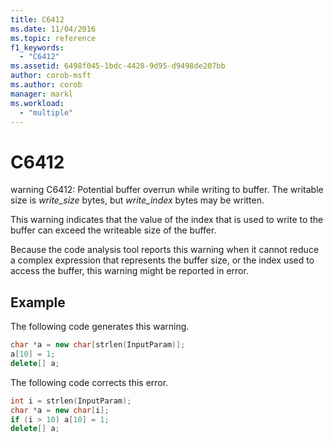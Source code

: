```yaml
---
title: C6412
ms.date: 11/04/2016
ms.topic: reference
f1_keywords:
  - "C6412"
ms.assetid: 6498f045-1bdc-4428-9d95-d9498de207bb
author: corob-msft
ms.author: corob
manager: markl
ms.workload:
  - "multiple"
---
```

# C6412
warning C6412: Potential buffer overrun while writing to buffer. The writable size is *write_size* bytes, but *write_index* bytes may be written.

 This warning indicates that the value of the index that is used to write to the buffer can exceed the writeable size of the buffer.

 Because the code analysis tool reports this warning when it cannot reduce a complex expression that represents the buffer size, or the index used to access the buffer, this warning might be reported in error.

## Example
 The following code generates this warning.

```cpp
char *a = new char[strlen(InputParam)];
a[10] = 1;
delete[] a;
```

 The following code corrects this error.

```cpp
int i = strlen(InputParam);
char *a = new char[i];
if (i > 10) a[10] = 1;
delete[] a;
```
